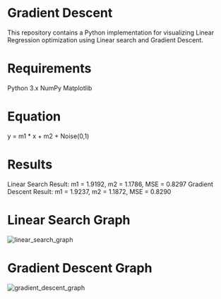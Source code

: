 # Gradient Descent

  This repository contains a Python implementation for visualizing Linear Regression optimization using Linear search and Gradient Descent.

# Requirements

  Python 3.x
  NumPy
  Matplotlib

# Equation

  y = m1 * x + m2 + Noise(0,1)

# Results
  Linear Search Result: m1 = 1.9192, m2 = 1.1786, MSE = 0.8297
  Gradient Descent Result: m1 = 1.9237, m2 = 1.1872, MSE = 0.8290

# Linear Search Graph

![linear_search_graph](https://github.com/user-attachments/assets/07c5080c-9e74-4a26-a2f9-e6b2ee3c0d3a)

# Gradient Descent Graph

![gradient_descent_graph](https://github.com/user-attachments/assets/7fcb91f3-9833-4618-9425-bc38bffebfae)
